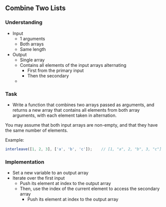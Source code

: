 ## Combine Two Lists

### Understanding
- Input
  + 1 arguments
  + Both arrays
  + Same length
- Output
  + Single array
  + Contains all elements of the input arrays alternating
    * First from the primary input
    * Then the secondary
  +

### Task
- Write a function that combines two arrays passed as arguments, and returns a new array that contains all elements from both array arguments, with each element taken in alternation.

You may assume that both input arrays are non-empty, and that they have the same number of elements.

Example:
```js
interleave([1, 2, 3], ['a', 'b', 'c']);    // [1, "a", 2, "b", 3, "c"]
```

### Implementation
- Set a new variable to an output array
- Iterate over the first input
  + Push its element at index to the output array
  + Then, use the index of the current element to access the secondary array
    * Push its element at index to the output array